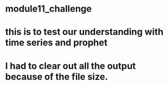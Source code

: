 # module11_challenge
# this is to test our understanding with time series and prophet
# I had to clear out all the output because of the file size.
